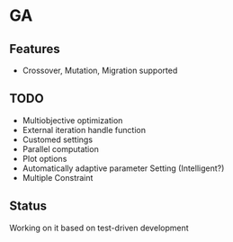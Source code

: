 # GA

## Features
+ Crossover, Mutation, Migration supported

## TODO
+ Multiobjective optimization
+ External iteration handle function
+ Customed settings
+ Parallel computation
+ Plot options
+ Automatically adaptive parameter Setting (Intelligent?)
+ Multiple  Constraint

## Status
Working on it based on test-driven development
